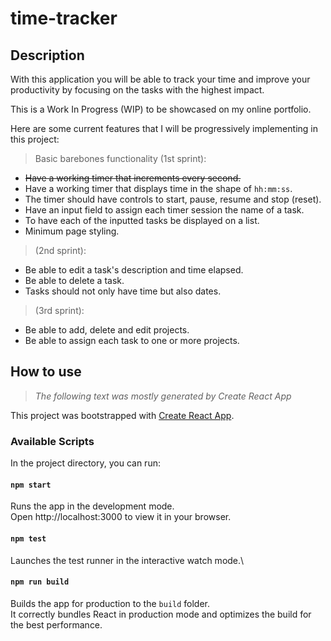 # time-tracker

## Description
With this application you will be able to track your time and improve your productivity by focusing on the tasks with the highest impact.

This is a Work In Progress (WIP) to be showcased on my online portfolio.

Here are some current features that I will be progressively implementing in this project:

>Basic barebones functionality (1st sprint):
- ~~Have a working timer that increments every second.~~
- Have a working timer that displays time in the shape of `hh:mm:ss`.
- The timer should have controls to start, pause, resume and stop (reset).
- Have an input field to assign each timer session the name of a task.
- To have each of the inputted tasks be displayed on a list.
- Minimum page styling.

>(2nd sprint):
- Be able to edit a task's description and time elapsed.
- Be able to delete a task.
- Tasks should not only have time but also dates.

>(3rd sprint):
- Be able to add, delete and edit projects.
- Be able to assign each task to one or more projects.


## How to use
>*The following text was mostly generated by Create React App*

This project was bootstrapped with [Create React App](https://github.com/facebook/create-react-app).

### Available Scripts
In the project directory, you can run:

#### `npm start`
Runs the app in the development mode.\
Open http://localhost:3000 to view it in your browser.

#### `npm test`
Launches the test runner in the interactive watch mode.\

#### `npm run build`
Builds the app for production to the `build` folder.\
It correctly bundles React in production mode and optimizes the build for the best performance.
